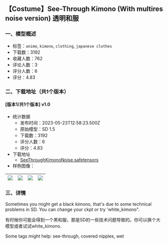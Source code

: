 ## 【Costume】See-Through Kimono (With multires noise version) 透明和服
### 一、模型概述

- 标签：`anime`, `kimono`, `clothing`, `japanese clothes`
- 下载数：3192
- 收藏人数：762
- 评论人数：3
- 评分人数：6
- 评分：4.83

### 二、下载地址（共1个版本）

#### [版本1/共1个版本] v1.0

- 统计数据
  - 发布时间：2023-05-23T12:58:23.500Z
  - 原始模型：SD 1.5
  - 下载数：3192
  - 评分人数：6
  - 评分：4.83
- 下载地址
  - [SeeThroughKimonoNoise.safetensors](https://civitai.com/api/download/models/78836)
- 样例图像：

| <img src="https://image.civitai.com/xG1nkqKTMzGDvpLrqFT7WA/21ef092e-db32-43a5-87f9-dc2721e19f74/width=450/883891.jpeg" /> | <img src="https://image.civitai.com/xG1nkqKTMzGDvpLrqFT7WA/6513a89c-a14c-4c3c-9753-cf14aedfb21e/width=450/883550.jpeg" /> | <img src="https://image.civitai.com/xG1nkqKTMzGDvpLrqFT7WA/68160960-6694-43a1-aeef-7b9855f9fccc/width=450/883838.jpeg" /> | <img src="https://image.civitai.com/xG1nkqKTMzGDvpLrqFT7WA/8d338173-abc3-485d-a628-f47fdac408a8/width=450/883549.jpeg" /> |
| ---- | ---- | ---- | ---- |


### 三、详情
<p>Sometimes you might get a black kimono, that's due to some technical problems in SD. You can change your ckpt or try 'white_kimono".</p><p>有时候你可能会得到一个黑和服，那是SD的一些技术问题导致的。你可以换个大模型或者试试white_kimono.</p><p>Some tags might help: see-through, covered nipples, wet</p>